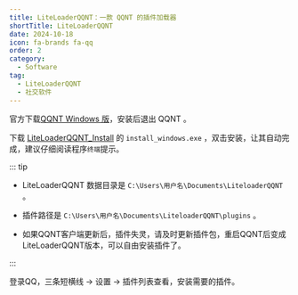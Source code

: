 ```yaml
---
title: LiteLoaderQQNT：一款 QQNT 的插件加载器
shortTitle: LiteLoaderQQNT
date: 2024-10-18
icon: fa-brands fa-qq
order: 2
category:
  - Software
tag:
  - LiteLoaderQQNT
  - 社交软件
---
```


官方下载[QQNT Windows 版](https://im.qq.com/index)，安装后退出 QQNT 。
  
下载 [LiteLoaderQQNT_Install](https://github.com/Mzdyl/LiteLoaderQQNT_Install/releases) 的 `install_windows.exe` ，双击安装，让其自动完成，建议仔细阅读程序`终端`提示。

::: tip

- LiteLoaderQQNT 数据目录是 `C:\Users\用户名\Documents\LiteloaderQQNT` 。

- 插件路径是 `C:\Users\用户名\Documents\LiteloaderQQNT\plugins` 。

- 如果QQNT客户端更新后，插件失灵，请及时更新插件包，重启QQNT后变成LiteLoaderQQNT版本，可以自由安装插件了。

:::  

登录QQ，三条短横线 -> 设置 -> 插件列表查看，安装需要的插件。








